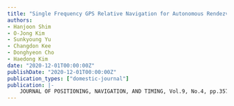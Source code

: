 ```yaml
---
title: "Single Frequency GPS Relative Navigation for Autonomous Rendezvous and Docking Mission of Low-Earth Orbit Cube-Satellites"
authors:
- Hanjoon Shim
- O-Jong Kim
- Sunkyoung Yu
- Changdon Kee
- Donghyeon Cho
- Haedong Kim
date: "2020-12-01T00:00:00Z"
publishDate: "2020-12-01T00:00:00Z"
publication_types: ["domestic-journal"]
publication: |-
    JOURNAL OF POSITIONING, NAVIGATION, AND TIMING, Vol.9, No.4, pp.357~366, 2020년
---
```

